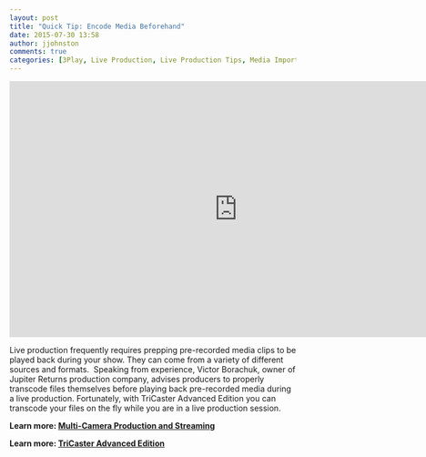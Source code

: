 ```yaml
---
layout: post
title: "Quick Tip: Encode Media Beforehand"
date: 2015-07-30 13:58
author: jjohnston
comments: true
categories: [3Play, Live Production, Live Production Tips, Media Import, Media Player, Production, Quick Tip, Sports Production Tips, Tip, TriCaster, TriCaster Advanced Edition, TriCaster Mini, TriCaster Tips, Video Production Tips]
---
```

<iframe src="https://player.vimeo.com/video/133377115" width="800" height="450" frameborder="0" allowfullscreen="allowfullscreen"></iframe>

Live production frequently requires prepping pre-recorded media clips to be played back during your show. They can come from a variety of different sources and formats.  Speaking from experience, Victor Borachuk, owner of Jupiter Returns production company, advises producers to properly transcode files themselves before playing back pre-recorded media during a live production. Fortunately, with TriCaster Advanced Edition you can transcode your files on the fly while you are in a live production session.

<strong>Learn more: <a href="http://www.uk.newtek.com/multi-camera/new-to-multi-camera-and-streaming.html" target="_blank">Multi-Camera Production and Streaming</a></strong>

<strong>Learn more: <a href="http://www.uk.newtek.com/products/tricaster-advanced-edition.html" target="_blank">TriCaster Advanced Edition</a></strong>
